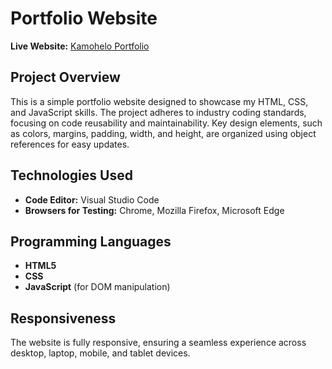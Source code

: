 # Portfolio Website

**Live Website:** [Kamohelo Portfolio](https://nuffsaid-bore.github.io/Kamohelo-Portfolio/)

## Project Overview

This is a simple portfolio website designed to showcase my HTML, CSS, and JavaScript skills. The project adheres to industry coding standards, focusing on code reusability and maintainability. Key design elements, such as colors, margins, padding, width, and height, are organized using object references for easy updates.

## Technologies Used

- **Code Editor:** Visual Studio Code
- **Browsers for Testing:** Chrome, Mozilla Firefox, Microsoft Edge

## Programming Languages

- **HTML5**
- **CSS**
- **JavaScript** (for DOM manipulation)

## Responsiveness

The website is fully responsive, ensuring a seamless experience across desktop, laptop, mobile, and tablet devices.


